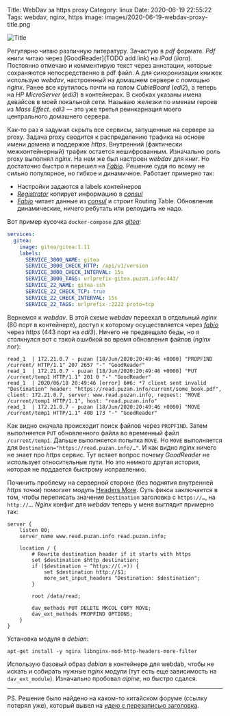 Title: WebDav за https proxy
Category: linux
Date: 2020-06-19 22:55:22
Tags: webdav, nginx, https
image: images/2020-06-19-webdav-proxy-title.png

![Title]({static}/images/2020-06-19-webdav-proxy-title.png)

Регулярно читаю различную литературу. Зачастую в *pdf* формате. *Pdf* книги читаю через [GoodReader](TODO add link) на *iPad* (*liara*). Постоянно отмечаю и комментирую текст через аннотации, которые сохраняются непосредственно в pdf файл. А для синхронизации книжек использую *webdav*, настроенный на домашнем сервере с помощью *nginx*. Ранее все крутилось почти на голом *CubieBoard* (*edi2*), а теперь на *HP MicroServer* (*edi3*) в контейнерах. В скобках указаны имена девайсов в моей локальной сети. Называю железки по именам героев из *Mass Effect*. *edi3* — это уже третья реинкарнация моего центрального домашнего сервера.

Как-то раз я задумал скрыть все сервисы, запущенные на сервере за proxy. Задача proxy сводится к распределению трафика на основе имени домена и поддержке *https*. Внутренний (фактически межконтейнерный) трафик остается нешифрованным. Изначально роль proxy выполнял *nginx*. На нем же был настроен *webdav* для книг. Но достаточно быстро я перешел на [*Fabio*][fabio]. Решение судя по всему не сильно популярное, но гибкое и динамичное. Работает примерно так:

* Настройки задаются в labels контейнеров
* [*Registrator*](https://github.com/gliderlabs/registrator) копирует информацию в [*consul*][consul]
* [*Fabio*][fabio] читает данные из [*consul*][consul] и строит Routing Table. Обновления динамические, ничего ребутать или релоудить не надо.

Вот пример кусочка `docker-compose` для [*gitea*](https://gitea.io):

```yml
services:
  gitea:
    image: gitea/gitea:1.11
    labels:
      SERVICE_3000_NAME: gitea
      SERVICE_3000_CHECK_HTTP: /api/v1/version
      SERVICE_3000_CHECK_INTERVAL: 15s
      SERVICE_3000_TAGS: urlprefix-gitea.puzan.info:443/
      SERVICE_22_NAME: gitea-ssh
      SERVICE_22_CHECK_TCP: true
      SERVICE_22_CHECK_INTERVAL: 15s
      SERVICE_22_TAGS: urlprefix-:2222 proto=tcp
```

Вернемся к *webdav*. В этой схеме *webdav* переехал в отдельный *nginx* (80 порт в контейнере), доступ к которому осуществляется через [*fabio*][fabio] через *https* (443 порт на *edi3*). Ничего не предвещало беды, но я столкнулся вот с такой ошибкой во время обновления файлов (*nginx* лог):

```
read_1  | 172.21.0.7 - puzan [18/Jun/2020:20:49:46 +0000] "PROPFIND /current/ HTTP/1.1" 207 2657 "-" "GoodReader"
read_1  | 172.21.0.7 - puzan [18/Jun/2020:20:49:46 +0000] "PUT /current/temp1 HTTP/1.1" 201 0 "-" "GoodReader"
read_1  | 2020/06/18 20:49:46 [error] 6#6: *7 client sent invalid "Destination" header: "https://read.puzan.info/current/some_book.pdf", client: 172.21.0.7, server: www.read.puzan.info, request: "MOVE /current/temp1 HTTP/1.1", host: "read.puzan.info"
read_1  | 172.21.0.7 - puzan [18/Jun/2020:20:49:46 +0000] "MOVE /current/temp1 HTTP/1.1" 400 173 "-" "GoodReader"
```

Как видно сначала происходит поиск файлов через `PROPFIND`. Затем выполняется `PUT` обновленного файла во временный файл `/current/temp1`. Дальше выполняется попытка `MOVE`. Но `MOVE` выполняется для `Destination="https://read.puzan.info/…"`. И как видно *nginx* ничего не знает про *https* сервис. Тут встает вопрос почему *GoodReader* не использует относительные пути. Но это немного другая история, которая не поддается быстрому исправлению.

Починить проблему на серверной стороне (без поднятия внутренней *https* точки) помогает модуль [Headers More](https://www.nginx.com/resources/wiki/modules/headers_more/). Суть фикса заключается в том, чтобы переписать значение `Destination` заголовка c `https://…`, на `http://…`. *Nginx* конфиг для *webdav* теперь у меня выглядит примерно так:

```nginx
server {
    listen 80;
    server_name www.read.puzan.info read.puzan.info;

    location / {
        # Rewrite destination header if it starts with https
        set $destination $http_destination;
        if ($destination ~ ^https://(.+)) {
            set $destination http://$1;
            more_set_input_headers "Destination: $destination";
        }

        root /data/read;

        dav_methods PUT DELETE MKCOL COPY MOVE;
        dav_ext_methods PROPFIND OPTIONS;
    }
}
```

Установка модуля в *debian*:

```
apt-get install -y nginx libnginx-mod-http-headers-more-filter
```

Использую базовый образ *debian* в контейнере для webdab, чтобы не искать и собирать нужные *nginx* модули (тут есть еще зависимость на `dav_ext_module`). Изначально пробовал *alpine*, но быстро сдался.

---

PS. Решение было найдено на каком-то китайском форуме (ссылку потерял уже), который вывел на [идею с перезаписью заголовка](https://serverfault.com/questions/901325/how-to-rewrite-webdav-http-destination-request-header-on-nginx).

[fabio]: https://fabiolb.net
[consul]: https://www.consul.io
